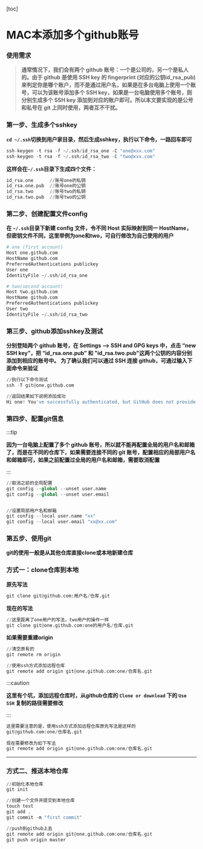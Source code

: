[toc]



# MAC本添加多个github账号

### 使用需求

> **通常情况下，我们会有两个 github 账号：一个是公司的，另一个是私人的。由于 github 是使用 SSH key 的 fingerprint (对应的公钥id_rsa_pub)来判定你是哪个账户，而不是通过用户名，如果是在多台电脑上使用一个账号，可以为该账号添加多个 SSH key，如果是一台电脑使用多个账号，则分别生成多个 SSH key 添加到对应的账户即可。所以本文要实现的是公号和私号在 git 上同时使用，两者互不干扰。**



### 第一步、生成多个sshkey

**``cd ~/.ssh``切换到用户家目录，然后生成sshkey，执行以下命令，一路回车即可**

```python
ssh-keygen -t rsa -f ~/.ssh/id_rsa_one -C "one@xxx.com"
ssh-keygen -t rsa -f ~/.ssh/id_rsa_two -C "two@xxx.com"
```

**这样会在`~/.ssh`目录下生成四个文件：**

```python
id_rsa.one      //账号one的私钥
id_rsa.one.pub  //账号one的公钥
id_rsa.two      //账号two的私钥
id_rsa.two.pub  //账号two的公钥
```



### 第二步、创建配置文件config

**在 `~/.ssh`目录下新建 config 文件，令不同 Host 实际映射到同一 HostName，但密钥文件不同，这里举例为one和two，可自行修改为自己使用的用户**

```python
# one (first account)
Host one.github.com
HostName github.com
PreferredAuthentications publickey
User one
IdentityFile ~/.ssh/id_rsa_one

# two(second account) 
Host two.github.com
HostName github.com
PreferredAuthentications publickey
User two
IdentityFile ~/.ssh/id_rsa_two
```



### 第三步、github添加sshkey及测试

**分别登陆两个 github 账号，在 Settings —> SSH and GPG keys 中，点击 “new SSH key”，把 “id_rsa.one.pub” 和 "id_rsa.two.pub"这两个公钥的内容分别添加到相应的账号中。**
**为了确认我们可以通过 SSH 连接 github，可通过输入下面命令来验证**

```python
//执行以下命令测试
ssh -T git@one.github.com

//返回结果如下说明添加成功
Hi one! You've successfully authenticated, but GitHub does not provide shell access.
```



### 第四步、配置git信息

:::tip

**因为一台电脑上配置了多个 github 账号，所以就不能再配置全局的用户名和邮箱了，而是在不同的仓库下，如果需要连接不同的 git 账号，配置相应的局部用户名和邮箱即可，如果之前配置过全局的用户名和邮箱，需要取消配置**

:::

```python
//取消之前的全局配置
git config --global --unset user.name
git config --global --unset user.email


//设置局部用户名和邮箱
git config --local user.name "xx"
git config --local user.email "xx@xx.com"
```



### 第五步、使用git

**git的使用一般是从其他仓库直接clone或本地新建仓库**

<h3>方式一：clone仓库到本地</h3>

**原先写法**

```python
git clone git@github.com:用户名/仓库.git
```

**现在的写法**

```python
//这里距离了one用户的写法，two用户的操作一样
git clone git@one.github.com:one的用户名/仓库.git
```

**如果需要重建origin**

```python
//清空原有的
git remote rm origin 

//使用ssh方式添加远程仓库
git remote add origin git@one.github.com:one/仓库名.git
```

:::caution

**这里有个坑，添加远程仓库时，从github仓库的 `Clone or download` 下的 `Use SSH` 复制的路径需要修改**

:::

```python
这里需要注意的是，使用ssh方式添加远程仓库原先写法是这样的
git@github.com:one/仓库名.git
  
现在需要修改为如下写法
git remote add origin git@one.github.com:one/仓库名.git
```

---

<h3>方式二、推送本地仓库</h3>

```python
//初始化本地仓库
git init

//创建一个文件并提交到本地仓库
touch test
git add .
git commit -m "first commit"

//push到github上去
git remote add origin git@one.github.com:one/仓库名.git
git push origin master
```

